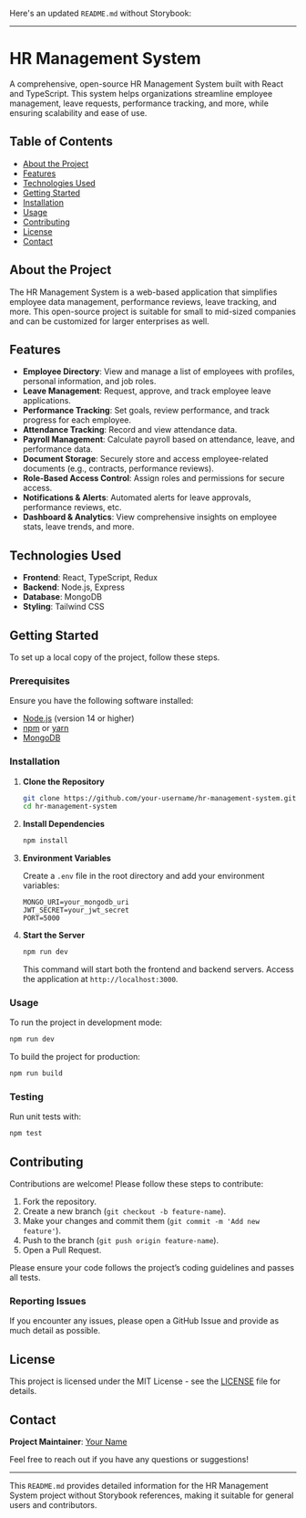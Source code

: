 Here's an updated `README.md` without Storybook:

---

# HR Management System

A comprehensive, open-source HR Management System built with React and TypeScript. This system helps organizations streamline employee management, leave requests, performance tracking, and more, while ensuring scalability and ease of use.

## Table of Contents

- [About the Project](#about-the-project)
- [Features](#features)
- [Technologies Used](#technologies-used)
- [Getting Started](#getting-started)
- [Installation](#installation)
- [Usage](#usage)
- [Contributing](#contributing)
- [License](#license)
- [Contact](#contact)

## About the Project

The HR Management System is a web-based application that simplifies employee data management, performance reviews, leave tracking, and more. This open-source project is suitable for small to mid-sized companies and can be customized for larger enterprises as well.

## Features

- **Employee Directory**: View and manage a list of employees with profiles, personal information, and job roles.
- **Leave Management**: Request, approve, and track employee leave applications.
- **Performance Tracking**: Set goals, review performance, and track progress for each employee.
- **Attendance Tracking**: Record and view attendance data.
- **Payroll Management**: Calculate payroll based on attendance, leave, and performance data.
- **Document Storage**: Securely store and access employee-related documents (e.g., contracts, performance reviews).
- **Role-Based Access Control**: Assign roles and permissions for secure access.
- **Notifications & Alerts**: Automated alerts for leave approvals, performance reviews, etc.
- **Dashboard & Analytics**: View comprehensive insights on employee stats, leave trends, and more.

## Technologies Used

- **Frontend**: React, TypeScript, Redux
- **Backend**: Node.js, Express
- **Database**: MongoDB
- **Styling**: Tailwind CSS

## Getting Started

To set up a local copy of the project, follow these steps.

### Prerequisites

Ensure you have the following software installed:

- [Node.js](https://nodejs.org/) (version 14 or higher)
- [npm](https://www.npmjs.com/) or [yarn](https://yarnpkg.com/)
- [MongoDB](https://www.mongodb.com/)

### Installation

1. **Clone the Repository**

   ```bash
   git clone https://github.com/your-username/hr-management-system.git
   cd hr-management-system
   ```

2. **Install Dependencies**

   ```bash
   npm install
   ```

3. **Environment Variables**

   Create a `.env` file in the root directory and add your environment variables:

   ```plaintext
   MONGO_URI=your_mongodb_uri
   JWT_SECRET=your_jwt_secret
   PORT=5000
   ```

4. **Start the Server**

   ```bash
   npm run dev
   ```

   This command will start both the frontend and backend servers. Access the application at `http://localhost:3000`.

### Usage

To run the project in development mode:

```bash
npm run dev
```

To build the project for production:

```bash
npm run build
```

### Testing

Run unit tests with:

```bash
npm test
```

## Contributing

Contributions are welcome! Please follow these steps to contribute:

1. Fork the repository.
2. Create a new branch (`git checkout -b feature-name`).
3. Make your changes and commit them (`git commit -m 'Add new feature'`).
4. Push to the branch (`git push origin feature-name`).
5. Open a Pull Request.

Please ensure your code follows the project’s coding guidelines and passes all tests.

### Reporting Issues

If you encounter any issues, please open a GitHub Issue and provide as much detail as possible.

## License

This project is licensed under the MIT License - see the [LICENSE](LICENSE) file for details.

## Contact

**Project Maintainer**: [Your Name](https://github.com/your-username)

Feel free to reach out if you have any questions or suggestions!

---

This `README.md` provides detailed information for the HR Management System project without Storybook references, making it suitable for general users and contributors.
